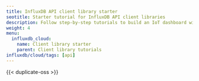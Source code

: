 ```yaml
---
title: InfluxDB API client library starter
seotitle: Starter tutorial for InfluxDB API client libraries
description: Follow step-by-step tutorials to build an IoT dashboard with API client libraries in your favorite framework or language.
weight: 4
menu:
  influxdb_cloud:
    name: Client library starter
    parent: Client library tutorials
influxdb/cloud/tags: [api]
---
```


{{< duplicate-oss >}}
